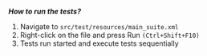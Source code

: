 _**How to run the tests?**_

1. Navigate to `src/test/resources/main_suite.xml`
2. Right-click on the file and press Run `(Ctrl+Shift+F10)`
3. Tests run started and execute tests sequentially 
